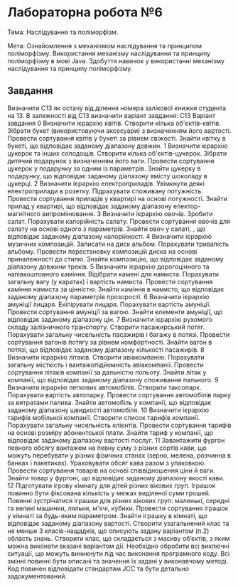# Лабораторна робота №6

Тема:   Наслідування та поліморфізм.

Мета:  Ознайомлення з механізмом наслідування та принципом поліморфізму. Використання механізму наслідування та принципу поліморфізму в мові Java. Здобуття навичок у використанні механізму наслідування та принципу поліморфізму.

## Завдання

Визначити C13 як остачу від ділення номера залікової книжки студента на 13.
    В залежності від C13 визначити варіант завдання:
    C13 	Варіант завдання
    0 	Визначити ієрархію квітів. Створити кілька об'єктів-квітів. Зібрати букет (використовуючи аксесуари) з визначенням його вартості. Провести сортування квітів у букеті за рівнем свіжості. Знайти квітку в букеті, що відповідає заданому діапазону довжин.
    1 	Визначити ієрархію цукерок та інших солодощів. Створити кілька об'єктів-цукерок. Зібрати дитячий подарунок з визначенням його ваги. Провести сортування цукерок у подарунку за одним із параметрів. Знайти цукерку в подарунку, що відповідає заданому діапазону вмісту шоколаду в цукерці.
    2 	Визначити ієрархію електроприладів. Увімкнути деякі електроприлади в розетку. Підрахувати споживану потужність. Провести сортування приладів у квартирі на основі потужності. Знайти прилад у квартирі, що відповідає заданому діапазону електор-магнітного випромінювання.
    3 	Визначити ієрархію овочів. Зробити салат. Порахувати калорійність салату. Провести сортування овочів для салату на основі одного з параметрів. Знайти овоч у салаті, , що відповідає заданому діапазону калорійності.
    4 	Визначити ієрархію музичних композицій. Записати на диск альбом. Порахувати тривалість альбому. Провести перестановку композицій диска на основі приналежності до стилю. Знайти композицію, що відповідає заданому діапазону довжини треків.
    5 	Визначити ієрархію дорогоцінного та напівкоштовного каміння. Відібрати камені для намиста. Порахувати загальну вагу (у каратах) і вартість намиста. Провести сортування каміння намиста за цінністю. Знайти каміння в намисто, що відповідає заданому діапазону параметрів прозорості.
    6 	Визначити ієрархію амуніції лицаря. Екіпірувати лицаря. Порахувати вартість амуніції. Провести сортування амуніції за вагою. Знайти елементи амуніції, що відповідає заданому діапазону цін.
    7 	Визначити ієрархію рухомого складу залізничного транспорту. Створити пасажирський потяг. Порахувати загальну чисельність пасажирів і багажу в потязі. Провести сортування вагонів потягу за рівнем комфортності. Знайти вагон в потязі, що відповідає заданому діапазону кількості пасажирів.
    8 	Визначити ієрархію літаків. Створити авіакомпанію. Порахувати загальну місткість і вантажопідйомність авіакомпанії. Провести сортування літаків компанії за дальністю польоту. Знайти літак у компанії, що відповідає заданому діапазону споживання пального.
    9 	Визначити ієрархію легкових автомобілів. Створити таксопарк. Порахувати вартість автопарку. Провести сортування автомобілів парку за витратами палива. Знайти автомобіль у компанії, що відповідає заданому діапазону швидкості автомобіля.
    10 	Визначити ієрархію тарифів мобільної компанії. Створити список тарифів компанії. Порахувати загальну чисельність клієнтів. Провести сортування тарифів на основі розміру абонентської плати. Знайти тариф у компанії, що відповідає заданому діапазону вартості послуг.
    11 	Завантажити фургон певного обсягу вантажем на певну суму з різних сортів кави, що можуть перебувати у різних фізичних станах (зерно, мелена, розчинна в банках і пакетиках). Ураховувати обсяг кава разом з упаковкою. Провести сортування товарів на основі співвідношення ціни й ваги. Знайти товар у фургоні, що відповідає заданому діапазону якості кави.
    12 	Підготувати ігрову кімнату для дітей різних вікових груп. Іграшок повинно бути фіксована кількість у межах виділеної суми грошей. Повинні зустрічатися іграшки для різних вікових груп: маленькі, середні та великі машинки, ляльки, м'ячі, кубики. Провести сортування іграшок у кімнаті за будь-яким параметром. Знайти іграшку в кімнаті, що відповідає заданому діапазону вартості.
    Створити узагальнений клас та не менше 3 класів-нащадків, що описують задану варіантом (п.2) область знань. Створити клас, що складається з масиву об’єктів, з яким можна виконати вказані варіантом дії. Необхідно обробити всі виключні ситуації, що можуть виникнути під час виконання програмного коду. Всі змінні повинні бути описані та значення їх задані у виконавчому методі. Код повинен відповідати стандартам JCC та бути детально задокументований.
